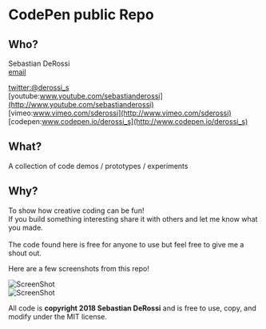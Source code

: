 CodePen public Repo
=========

Who?
----------------
Sebastian DeRossi<br/>
<a href="mailto:sebastian.derossi@gmail">email</a>     

[twitter:@derossi_s](http://www.twitter.com/derossi_s) <br/>
[youtube:www.youtube.com/sebastianderossi](http://www.youtube.com/sebastianderossi)<br/>
[vimeo:www.vimeo.com/sderossi](http://www.vimeo.com/sderossi)  
[codepen:www.codepen.io/derossi_s](http://www.codepen.io/derossi_s)  

What?
----------------
A collection of code demos / prototypes / experiments 
              
Why?
----------------
To show how creative coding can be fun!<br/> 
If you build something interesting share it with others and let me know what you made.<br/>    
The code found here is free for anyone to use but feel free to give me a shout out.

Here are a few screenshots from this repo!

![ScreenShot](https://raw.github.com/sebastianderossi/CodePen/master/stay-on-target/TrenchRun.gif)   
![ScreenShot](https://raw.github.com/sebastianderossi/CodePen/master/toelicker/ToeLicker.gif)      


All code is <b>copyright 2018 Sebastian DeRossi</b> and is free to use, copy, and modify under the MIT license.
